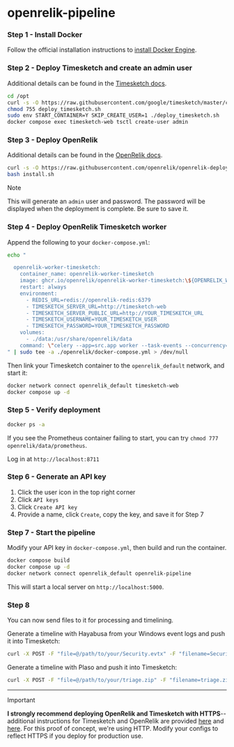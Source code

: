 # openrelik-pipeline

### Step 1 - Install Docker 
Follow the official installation instructions to [install Docker Engine](https://docs.docker.com/engine/install/).

### Step 2 - Deploy Timesketch and create an admin user
Additional details can be found in the [Timesketch docs](https://timesketch.org/guides/admin/install/).
```bash
cd /opt
curl -s -O https://raw.githubusercontent.com/google/timesketch/master/contrib/deploy_timesketch.sh
chmod 755 deploy_timesketch.sh
sudo env START_CONTAINER=Y SKIP_CREATE_USER=1 ./deploy_timesketch.sh
docker compose exec timesketch-web tsctl create-user admin 
```

### Step 3 - Deploy OpenRelik
Additional details can be found in the [OpenRelik docs](https://openrelik.org/docs/getting-started/).
```bash
curl -s -O https://raw.githubusercontent.com/openrelik/openrelik-deploy/main/docker/install.sh # Modify this if you want
bash install.sh
```
> [!NOTE]  
> This will generate an `admin` user and password. The password will be displayed when the deployment is complete. Be sure to save it.


### Step 4 - Deploy OpenRelik Timesketch worker
Append the following to your `docker-compose.yml`:
```bash
echo "

  openrelik-worker-timesketch:
    container_name: openrelik-worker-timesketch
    image: ghcr.io/openrelik/openrelik-worker-timesketch:\${OPENRELIK_WORKER_TIMESKETCH_VERSION}
    restart: always
    environment:
      - REDIS_URL=redis://openrelik-redis:6379
      - TIMESKETCH_SERVER_URL=http://timesketch-web
      - TIMESKETCH_SERVER_PUBLIC_URL=http://YOUR_TIMESKETCH_URL
      - TIMESKETCH_USERNAME=YOUR_TIMESKETCH_USER
      - TIMESKETCH_PASSWORD=YOUR_TIMESKETCH_PASSWORD
    volumes:
      - ./data:/usr/share/openrelik/data
    command: \"celery --app=src.app worker --task-events --concurrency=1 --loglevel=INFO -Q openrelik-worker-timesketch\"
" | sudo tee -a ./openrelik/docker-compose.yml > /dev/null

```
Then link your Timesketch container to the `openrelik_default` network, and start it:
```bash
docker network connect openrelik_default timesketch-web
docker compose up -d
```

### Step 5 - Verify deployment
```bash
docker ps -a
```
If you see the Prometheus container failing to start, you can try `chmod 777 openrelik/data/prometheus`.  

Log in at `http://localhost:8711`

### Step 6 - Generate an API key
1. Click the user icon in the top right corner
2. Click `API keys`
3. Click `Create API key`
4. Provide a name, click `Create`, copy the key, and save it for Step 7 


### Step 7 - Start the pipeline
Modify your API key in `docker-compose.yml`, then build and run the container.
```bash
docker compose build
docker compose up -d
docker network connect openrelik_default openrelik-pipeline
```

This will start a local server on `http://localhost:5000`.  

### Step 8
You can now send files to it for processing and timelining.

Generate a timeline with Hayabusa from your Windows event logs and push it into Timesketch:
```bash
curl -X POST -F "file=@/path/to/your/Security.evtx" -F "filename=Security.evtx" http://localhost:5000/api/hayabusa/upload
```

Generate a timeline with Plaso and push it into Timesketch:
```bash
curl -X POST -F "file=@/path/to/your/triage.zip" -F "filename=triage.zip" http://localhost:5000/api/plaso/upload
```

  
------------------------------
> [!IMPORTANT]  
> **I strongly recommend deploying OpenRelik and Timesketch with HTTPS**--additional instructions for Timesketch and OpenRelik are provided [here](https://github.com/google/timesketch/blob/master/docs/guides/admin/install.md#4-enable-tls-optional) and [here](https://github.com/openrelik/openrelik.org/blob/main/content/guides/nginx.md). For this proof of concept, we're using HTTP. Modify your configs to reflect HTTPS if you deploy for production use. 